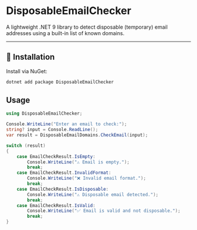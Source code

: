 ﻿# DisposableEmailChecker

A lightweight .NET 9 library to detect disposable (temporary) email addresses using a built-in list of known domains.

---

## 🔧 Installation

Install via NuGet:

```bash
dotnet add package DisposableEmailChecker
```


## Usage

```csharp
using DisposableEmailChecker;

Console.WriteLine("Enter an email to check:");
string? input = Console.ReadLine();
var result = DisposableEmailDomains.CheckEmail(input);

switch (result)
{
    case EmailCheckResult.IsEmpty:
        Console.WriteLine("⚠️ Email is empty.");
        break;
    case EmailCheckResult.InvalidFormat:
        Console.WriteLine("❌ Invalid email format.");
        break;
    case EmailCheckResult.IsDisposable:
        Console.WriteLine("⚠️ Disposable email detected.");
        break;
    case EmailCheckResult.IsValid:
        Console.WriteLine("✅ Email is valid and not disposable.");
        break;
}
```